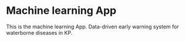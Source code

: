 # Machine learning App
This is the machine learning App.
Data-driven early warning system for waterborne diseases in KP.
